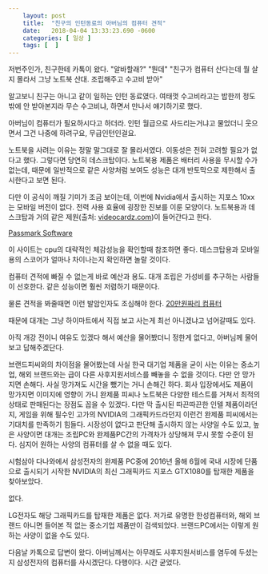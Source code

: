 ```yaml
---
    layout: post
    title:  "친구의 인턴동료의 아버님의 컴퓨터 견적"
    date:   2018-04-04 13:33:23.690 -0600
    categories: [ 일상 ]
    tags: [  ]
---
```


저번주인가, 친구한테 카톡이 왔다.
"알바할래?"
"뭔데"
"친구가 컴퓨터 산다는데 뭘 살지 몰라서 그냥 노트북 산대. 조립해주고 수고비 받아"

알고보니 친구는 아니고 같이 일하는 인턴 동료였다. 여태껏 수고비라고는 밥한끼 정도밖에 안 받아본지라 무슨 수고비냐, 하면서 만나서 얘기하기로 했다.

아버님이 컴퓨터가 필요하시다고 하더라. 인턴 월급으로 사드리는거냐고 물었더니 웃으면서
그건 나중에 하려구요, 무급인턴인걸요.

노트북을 사려는 이유는 정말 말그대로 잘 몰라서였다. 이동성은 전혀 고려할 필요가 없다고 했다.
그렇다면 당연히 데스크탑이다. 노트북용 제품은 배터리 사용을 무시할 수가 없는데, 때문에 일반적으로 같은 사양처럼 보여도 성능은 대개 반토막으로 제한해서 출시한다고 보면 된다. 

다만 이 공식이 깨질 기미가 조금 보이는데, 이번에 Nvidia에서 출시하는 지포스 10xx는 모바일 버전이 없다. 전력 사용 효율에 굉장한 진보를 이룬 모양이다. 노트북용과 데스크탑과 거의 같은 제원(출처: [videocardz.com](https://videocardz.com/63152/nvidia-launches-geforce-gtx-10-series-for-notebooks))이 들어간다고 한다.

[Passmark Software](https://www.cpubenchmark.net/)

이 사이트는 cpu의 대략적인 체감성능을 확인할때 참조하면 좋다. 데스크탑용과 모바일용의 스코어가 얼마나 차이나는지 확인하면 놀랄 것이다. 

컴퓨터 견적에 빠질 수 없는게 바로 예산과 용도.
대개 조립은 가성비를 추구하는 사람들이 선호한다. 같은 성능이면 훨씬 저렴하기 때문이다.

물론 견적을 봐줄때면 이런 발암인자도 조심해야 한다. [20만원짜리 컴퓨터](https://namu.wiki/w/20%EB%A7%8C%EC%9B%90%EC%A7%9C%EB%A6%AC%20%EC%BB%B4%ED%93%A8%ED%84%B0)

때문에 대개는 그냥 하이마트에서 직접 보고 사는게 최선 아니겠냐고 넘어갈때도 있다.

아직 개강 전이니 여유도 있겠다 해서 예산을 물어봤더니 정한게 없다고, 아버님께 물어보고 답해주겠단다.

브랜드피씨와의 차이점을 물어봤는데 사실 한국 대기업 제품을 굳이 사는 이유는 중소기업, 해외 브랜드와는 급이 다른 사후지원서비스를 빼놓을 수 없을 것이다. 다만 안 망가지면 손해다. 사실 망가져도 시간을 뺐기는 거니 손해긴 하다. 회사 입장에서도 제품이 망가지면 이미지에 영향이 가니 완제품 피씨나 노트북은 다양한 테스트를 거쳐서 최적의 상태로 판매된다는 장점도 꼽을 수 있겠다. 다만 막 출시된 따끈따끈한 인텔 제품이라던지, 게임을 위해 필수인 고가의 NVIDIA의 그래픽카드라던지 이런건 완제품 피씨에서는 기대치를 만족하기 힘들다. 시장성이 없다고 판단해 출시하지 않는 사양일 수도 있고, 높은 사양이면 대개는 조립PC와 완제품PC간의 가격차가 상당해져 무시 못할 수준이 된다. 심지어 원하는 사양의 컴퓨터를 살 수 없을 때도 있다.

시험삼아 다나와에서 삼성전자의 완제품 PC중에 2016년 올해 6월에 국내 시장에 단품으로 출시되기 시작한 NVIDIA의 최신 그래픽카드 지포스 GTX1080를 탑재한 제품을 찾아보았다.

없다. 

LG전자도 해당 그래픽카드를 탑재한 제품은 없다. 저가로 유명한 한성컴퓨터와, 해외 브랜드 아니면 들어본 적 없는 중소기업 제품만이 검색되었다. 브랜드PC에서는 이렇게 원하는 사양이 없을 수도 있다.

다음날 카톡으로 답변이 왔다. 아버님께서는 아무래도 사후지원서비스를 염두에 두셨는지 삼성전자의 컴퓨터를 사시겠단다. 다행이다. 시간 굳었다.
